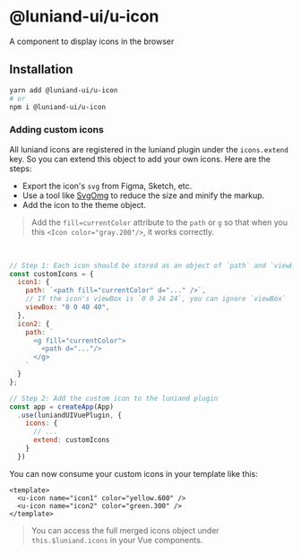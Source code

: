 # @luniand-ui/u-icon

A component to display icons in the browser

## Installation

```sh
yarn add @luniand-ui/u-icon
# or
npm i @luniand-ui/u-icon
```

### Adding custom icons
All luniand icons are registered in the luniand plugin under the `icons.extend` key. So you
can extend this object to add your own icons. Here are the steps:

- Export the icon's `svg` from Figma, Sketch, etc.
- Use a tool like [SvgOmg](https://svgomg.firebaseapp.com) to reduce the size
  and minify the markup.
- Add the icon to the theme object.

> Add the `fill=currentColor` attribute to the `path` or `g` so that when you
> this `<Icon color="gray.200"/>`, it works correctly.

<br />

```js
// Step 1: Each icon should be stored as an object of `path` and `viewBox`
const customIcons = {
  icon1: {
    path: `<path fill="currentColor" d="..." />`,
    // If the icon's viewBox is `0 0 24 24`, you can ignore `viewBox`
    viewBox: "0 0 40 40",
  },
  icon2: {
    path: `
      <g fill="currentColor">
        <path d="..."/>
      </g>
    `
  }
};

// Step 2: Add the custom icon to the luniand plugin
const app = createApp(App)
  .use(luniandUIVuePlugin, {
    icons: {
      // ...
      extend: customIcons
    }
  })
```

You can now consume your custom icons in your template like this:

```vue
<template>
  <u-icon name="icon1" color="yellow.600" />
  <u-icon name="icon2" color="green.300" />
</template>
```

> You can access the full merged icons object under `this.$luniand.icons` in your Vue components.

